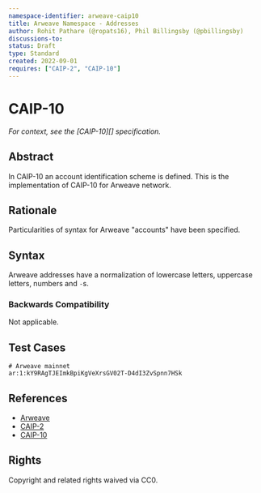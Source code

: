 ```yaml
---
namespace-identifier: arweave-caip10
title: Arweave Namespace - Addresses
author: Rohit Pathare (@ropats16), Phil Billingsby (@pbillingsby)
discussions-to:
status: Draft
type: Standard
created: 2022-09-01
requires: ["CAIP-2", "CAIP-10"]
---
```


# CAIP-10

*For context, see the [CAIP-10][] specification.*

## Abstract
In CAIP-10 an account identification scheme is defined. This is the implementation of CAIP-10 for Arweave network.

## Rationale

Particularities of syntax for Arweave "accounts" have been specified.  

## Syntax

Arweave addresses have a normalization of lowercase letters, uppercase letters, numbers and `-`s.

### Backwards Compatibility

Not applicable.

## Test Cases

```
# Arweave mainnet
ar:1:kY9RAgTJEImkBpiKgVeXrsGV02T-D4dI3ZvSpnn7HSk
```

## References

- [Arweave](https://github.com/ArweaveTeam/arweave-standards)
- [CAIP-2](https://github.com/ChainAgnostic/CAIPs/blob/master/CAIPs/caip-2.md)
- [CAIP-10](https://github.com/ChainAgnostic/CAIPs/blob/master/CAIPs/caip-10.md)



## Rights

Copyright and related rights waived via CC0.
